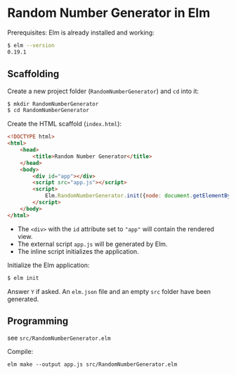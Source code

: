 # Random Number Generator in Elm

Prerequisites: Elm is already installed and working:

```bash
$ elm --version
0.19.1
```

## Scaffolding

Create a new project folder (`RandomNumberGenerator`) and `cd` into it:

```bash
$ mkdir RandomNumberGenerator
$ cd RandomNumberGenerator
```

Create the HTML scaffold (`index.html`):

```html
<!DOCTYPE html>
<html>
    <head>
        <title>Random Number Generator</title>
    </head>
    <body>
        <div id="app"></div>
        <script src="app.js"></script>
        <script>
            Elm.RandomNumberGenerator.init({node: document.getElementById("app")});
        </script>
    </body>
</html>
```

- The `<div>` with the `id` attribute set to `"app"` will contain the rendered view.
- The external script `app.js` will be generated by Elm.
- The inline script initializes the application.

Initialize the Elm application:

```bash
$ elm init
```

Answer `Y` if asked. An `elm.json` file and an empty `src` folder have been
generated.

## Programming

see `src/RandomNumberGenerator.elm`

Compile:

    elm make --output app.js src/RandomNumberGenerator.elm
